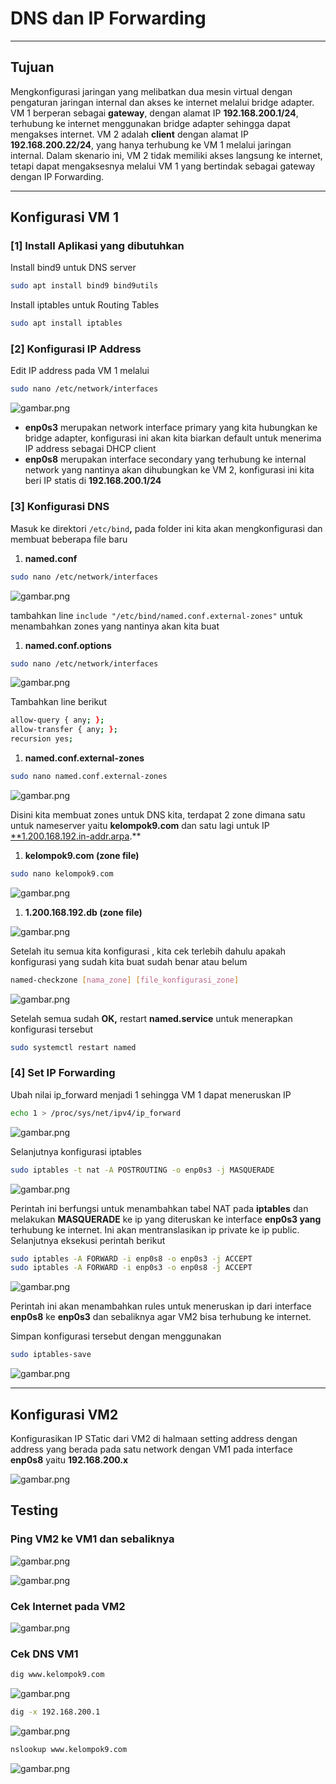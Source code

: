 
# DNS dan IP Forwarding

---

## Tujuan

Mengkonfigurasi jaringan yang melibatkan dua mesin virtual dengan pengaturan jaringan internal dan akses ke internet melalui bridge adapter. VM 1 berperan sebagai **gateway**, dengan alamat IP **192.168.200.1/24**, terhubung ke internet menggunakan bridge adapter sehingga dapat mengakses internet. VM 2 adalah **client** dengan alamat IP **192.168.200.22/24**, yang hanya terhubung ke VM 1 melalui jaringan internal. Dalam skenario ini, VM 2 tidak memiliki akses langsung ke internet, tetapi dapat mengaksesnya melalui VM 1 yang bertindak sebagai gateway dengan IP Forwarding.

---

## Konfigurasi VM 1

### [1] Install Aplikasi yang dibutuhkan

Install bind9 untuk DNS server

```bash
sudo apt install bind9 bind9utils
```

Install iptables untuk Routing Tables

```bash
sudo apt install iptables
```

### [2] Konfigurasi IP Address

Edit IP address pada VM 1 melalui 

```bash
sudo nano /etc/network/interfaces
```

![gambar.png](images/gambar.png)

- **enp0s3** merupakan network interface primary yang kita hubungkan ke bridge adapter, konfigurasi ini akan kita biarkan default untuk menerima IP address sebagai DHCP client
- **enp0s8** merupakan interface secondary yang terhubung ke internal network yang nantinya akan dihubungkan ke VM 2, konfigurasi ini kita beri IP statis di **192.168.200.1/24**

### [3] Konfigurasi DNS

Masuk ke direktori `/etc/bind`**,** pada folder ini kita akan mengkonfigurasi dan membuat beberapa file baru

1. **named.conf**

```bash
sudo nano /etc/network/interfaces
```

![gambar.png](images/gambar%201.png)

tambahkan line `include "/etc/bind/named.conf.external-zones"` untuk menambahkan zones yang nantinya akan kita buat

1. **named.conf.options**

```bash
sudo nano /etc/network/interfaces
```

![gambar.png](images/gambar%202.png)

Tambahkan line berikut

```bash
allow-query { any; };
allow-transfer { any; };
recursion yes;
```

1. **named.conf.external-zones**

```bash
sudo nano named.conf.external-zones
```

![gambar.png](images/gambar%203.png)

Disini kita membuat zones untuk DNS kita, terdapat 2 zone dimana satu untuk nameserver yaitu **kelompok9.com** dan satu lagi untuk IP [**1.200.168.192.in-addr.arpa](http://1.200.168.192.in-addr.arpa).**

1. **kelompok9.com (zone file)**

```bash
sudo nano kelompok9.com
```

![gambar.png](images/gambar%204.png)

1. **1.200.168.192.db (zone file)**

![gambar.png](images/gambar%205.png)

Setelah itu semua kita konfigurasi , kita cek terlebih dahulu apakah konfigurasi yang sudah kita buat sudah benar atau belum

```bash
named-checkzone [nama_zone] [file_konfigurasi_zone]
```

![gambar.png](images/gambar%206.png)

Setelah semua sudah **OK,** restart **named.service** untuk menerapkan konfigurasi tersebut

```bash
sudo systemctl restart named
```

### [4] Set IP Forwarding

Ubah nilai ip_forward menjadi 1 sehingga VM 1 dapat meneruskan IP 

```bash
echo 1 > /proc/sys/net/ipv4/ip_forward
```

![gambar.png](images/gambar%207.png)

Selanjutnya konfigurasi iptables

```bash
sudo iptables -t nat -A POSTROUTING -o enp0s3 -j MASQUERADE
```

![gambar.png](images/gambar%208.png)

Perintah ini berfungsi untuk menambahkan tabel NAT pada **iptables** dan melakukan **MASQUERADE** ke ip yang diteruskan ke interface **enp0s3 yang** terhubung ke internet. Ini akan mentranslasikan ip private ke ip public. Selanjutnya eksekusi perintah berikut 

```bash
sudo iptables -A FORWARD -i enp0s8 -o enp0s3 -j ACCEPT
sudo iptables -A FORWARD -i enp0s3 -o enp0s8 -j ACCEPT
```

![gambar.png](images/gambar%209.png)

Perintah ini akan menambahkan rules untuk meneruskan ip dari interface **enp0s8** ke **enp0s3** dan sebaliknya agar VM2 bisa terhubung ke internet.

Simpan konfigurasi tersebut dengan menggunakan

```bash
sudo iptables-save
```

![gambar.png](images/gambar%2010.png)

---

## Konfigurasi VM2

Konfigurasikan IP STatic dari VM2 di halmaan setting address dengan address yang berada pada satu network dengan VM1 pada interface **enp0s8** yaitu **192.168.200.x**

![gambar.png](images/gambar%2011.png)

## Testing

### Ping VM2 ke VM1 dan sebaliknya

![gambar.png](images/gambar%2012.png)

![gambar.png](images/gambar%2013.png)

### Cek Internet pada VM2

![gambar.png](images/gambar%2014.png)

### Cek DNS VM1

```bash
dig www.kelompok9.com
```

![gambar.png](images/gambar%2015.png)

```bash
dig -x 192.168.200.1
```

![gambar.png](images/gambar%2016.png)

```bash
nslookup www.kelompok9.com
```

![gambar.png](images/gambar%2017.png)
